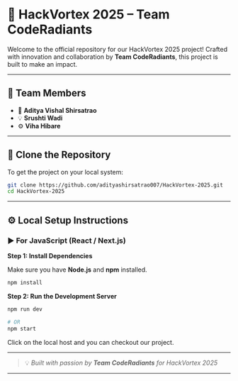 
# 🚀 HackVortex 2025 – Team CodeRadiants

Welcome to the official repository for our HackVortex 2025 project!
Crafted with innovation and collaboration by **Team CodeRadiants**, this project is built to make an impact.

---

## 👥 Team Members

* 🧠 **Aditya Vishal Shirsatrao**
* 💡 **Srushti Wadi**
* ⚙️ **Viha Hibare**

---

## 📁 Clone the Repository

To get the project on your local system:

```bash
git clone https://github.com/adityashirsatrao007/HackVortex-2025.git
cd HackVortex-2025
```

---

## ⚙️ Local Setup Instructions

### ▶️ For JavaScript (React / Next.js)

**Step 1: Install Dependencies**

Make sure you have **Node.js** and **npm** installed.

```bash
npm install
```

**Step 2: Run the Development Server**

```bash
npm run dev

# OR
npm start
```

Click on the local host and you can checkout our project.

---

> 💡 *Built with passion by **Team CodeRadiants** for HackVortex 2025*

---

